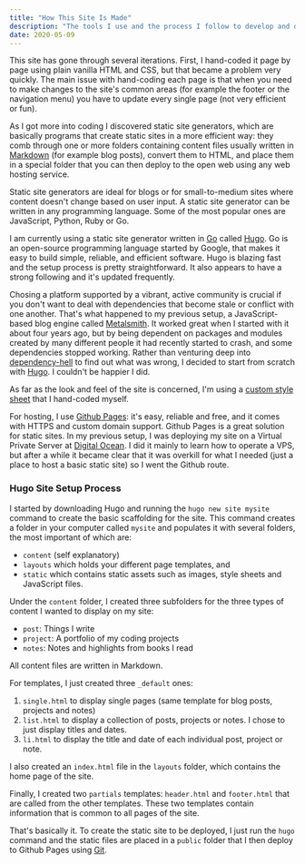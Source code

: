 ```yaml
---
title: "How This Site Is Made"
description: "The tools I use and the process I follow to develop and deploy my personal site"
date: 2020-05-09
---
```


This site has gone through several iterations. First, I hand-coded it page by page using plain vanilla HTML and CSS, but that became a problem very quickly. The main issue with hand-coding each page is that when you need to make changes to the site's common areas (for example the footer or the navigation menu) you have to update every single page (not very efficient or fun).

As I got more into coding I discovered static site generators, which are basically programs that create static sites in a more efficient way: they comb through one or more folders containing content files usually written in [Markdown](https://daringfireball.net/projects/markdown/) (for example blog posts), convert them to HTML, and place them in a special folder that you can then deploy to the open web using any web hosting service. 

Static site generators are ideal for blogs or for small-to-medium sites where content doesn't change based on user input. A static site generator can be written in any programming language. Some of the most popular ones are JavaScript, Python, Ruby or Go. 

I am currently using a static site generator written in [Go](https://golang.org) called [Hugo](https:gohugo.io). Go is an open-source programming language started by Google, that makes it easy to build simple, reliable, and efficient software. Hugo is blazing fast and the setup process is pretty straightforward. It also appears to have a strong following and it's updated frequently. 

Chosing a platform supported by a vibrant, active community is crucial if you don't want to deal with dependencies that become stale or conflict with one another. That's what happened to my previous setup, a JavaScript-based blog engine called [Metalsmith](https://metalsmith.io). It worked great when I started with it about four years ago, but by being dependent on packages and modules created by many different people it had recently started to crash, and some dependencies stopped working. Rather than venturing deep into [dependency-hell](https://en.wikipedia.org/wiki/Dependency_hell) to find out what was wrong, I decided to start from scratch with [Hugo](https:gohugo.io). I couldn't be happier I did.

As far as the look and feel of the site is concerned, I'm using a [custom style sheet](https://www.mariosanchez.org/css/minimal.css) that I hand-coded myself. 

For hosting, I use [Github Pages](https://pages.github.com): it's easy, reliable and free, and it comes with HTTPS and custom domain support. Github Pages is a great solution for static sites. In my previous setup, I was deploying my site on a Virtual Private Server at [Digital Ocean](https://digitalocean.com). I did it mainly to learn how to operate a VPS, but after a while it became clear that it was overkill for what I needed (just a place to host a basic static site) so I went the Github route.

### Hugo Site Setup Process

I started by downloading Hugo and running the `hugo new site mysite` command to create the basic scaffolding for the site. This command creates a folder in your computer called `mysite` and populates it with several folders, the most important of which are:

* `content` (self explanatory)
* `layouts` which holds your different page templates, and 
* `static` which contains static assets such as images, style sheets and JavaScript files.

Under the `content` folder, I created three subfolders for the three types of content I wanted to display on my site:

* `post`: Things I write
* `project`: A portfolio of my coding projects
* `notes`: Notes and highlights from books I read

All content files are written in Markdown.

For templates, I just created three `_default` ones:

1. `single.html` to display single pages (same template for blog posts, projects and notes)
2. `list.html` to display a collection of posts, projects or notes. I chose to just display titles and dates.
3. `li.html` to display the title and date of each individual post, project or note.

I also created an `index.html` file in the `layouts` folder, which contains the home page of the site.

Finally, I created two `partials` templates: `header.html` and `footer.html` that are called from the other templates. These two templates contain information that is common to all pages of the site.

That's basically it. To create the static site to be deployed, I just run the `hugo` command and the static files are placed in a `public` folder that I then deploy to Github Pages using [Git](/post/gcs).



